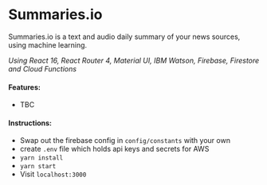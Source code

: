 # Summaries.io

Summaries.io is a text and audio daily summary of your news sources, using machine learning.

_Using React 16, React Router 4, Material UI, IBM Watson, Firebase, Firestore and Cloud Functions_

#### Features:

* TBC

#### Instructions:

* Swap out the firebase config in `config/constants` with your own
* create `.env` file which holds api keys and secrets for AWS
* `yarn install`
* `yarn start`
* Visit `localhost:3000`
